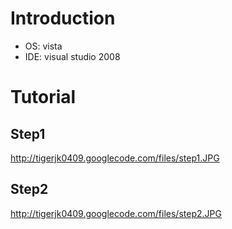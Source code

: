 # Introduction #

  * OS: vista
  * IDE: visual studio 2008

# Tutorial #

## Step1 ##
http://tigerjk0409.googlecode.com/files/step1.JPG
## Step2 ##
http://tigerjk0409.googlecode.com/files/step2.JPG